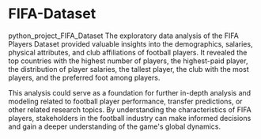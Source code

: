 # FIFA-Dataset
python_project_FIFA_Dataset
The exploratory data analysis of the FIFA Players Dataset provided valuable insights into the demographics, salaries, physical attributes, and club affiliations of football players. It revealed the top countries with the highest number of players, the highest-paid player, the distribution of player salaries, the tallest player, the club with the most players, and the preferred foot among players.

This analysis could serve as a foundation for further in-depth analysis and modeling related to football player performance, transfer predictions, or other related research topics. By understanding the characteristics of FIFA players, stakeholders in the football industry can make informed decisions and gain a deeper understanding of the game's global dynamics.
